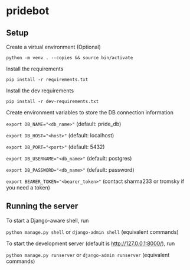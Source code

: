 # pridebot

## Setup

Create a virtual environment (Optional)

`python -m venv . --copies && source bin/activate`

Install the requirements

`pip install -r requirements.txt`

Install the dev requirements

`pip install -r dev-requirements.txt`

Create environment variables to store the DB connection information

`export DB_NAME="<db_name>"` (default: pride_db)

`export DB_HOST="<host>"` (default: localhost)

`export DB_PORT="<port>"` (default: 5432)

`export DB_USERNAME="<db_name>"` (default: postgres)

`export DB_PASSWORD="<db_name>"` (default: password)

`export BEARER_TOKEN="<bearer_token>"` (contact sharma233 or tromsky if you need a token)

## Running the server

To start a Django-aware shell, run

`python manage.py shell` or `django-admin shell` (equivalent commands)

To start the development server (default is http://127.0.0.1:8000/), run

`python manage.py runserver` or `django-admin runserver` (equivalent commands)